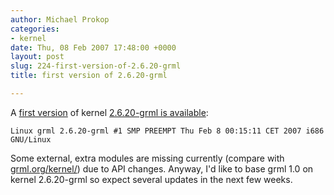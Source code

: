 ```yaml
---
author: Michael Prokop
categories:
- kernel
date: Thu, 08 Feb 2007 17:48:00 +0000
layout: post
slug: 224-first-version-of-2.6.20-grml
title: first version of 2.6.20-grml

---
```

A [first version](http://hg.grml.org/grml-kernel/rev/7a552dcb6a53) of kernel [2\.6\.20\-grml is available](http://dufo.tugraz.at/~prokop/grml-kernel/2.6.20-grml/):

```
Linux grml 2.6.20-grml #1 SMP PREEMPT Thu Feb 8 00:15:11 CET 2007 i686 GNU/Linux
```
Some external, extra modules are missing currently (compare with [grml.org/kernel/](http://grml.org/kernel/)) due to API changes. Anyway, I'd like to base grml 1\.0 on kernel 2\.6\.20\-grml so expect several updates in the next few weeks.
